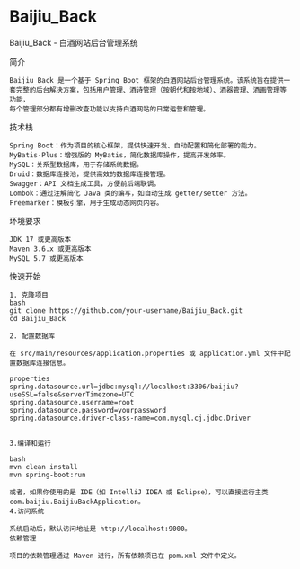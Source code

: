 # Baijiu_Back
Baijiu_Back - 白酒网站后台管理系统

简介

    Baijiu_Back 是一个基于 Spring Boot 框架的白酒网站后台管理系统。该系统旨在提供一套完整的后台解决方案，包括用户管理、酒诗管理（按朝代和按地域）、酒器管理、酒画管理等功能，
    每个管理部分都有增删改查功能以支持白酒网站的日常运营和管理。
技术栈

    Spring Boot：作为项目的核心框架，提供快速开发、自动配置和简化部署的能力。
    MyBatis-Plus：增强版的 MyBatis，简化数据库操作，提高开发效率。
    MySQL：关系型数据库，用于存储系统数据。
    Druid：数据库连接池，提供高效的数据库连接管理。
    Swagger：API 文档生成工具，方便前后端联调。
    Lombok：通过注解简化 Java 类的编写，如自动生成 getter/setter 方法。
    Freemarker：模板引擎，用于生成动态网页内容。

环境要求

    JDK 17 或更高版本
    Maven 3.6.x 或更高版本
    MySQL 5.7 或更高版本

快速开始

    1. 克隆项目
    bash
    git clone https://github.com/your-username/Baijiu_Back.git  
    cd Baijiu_Back

    2. 配置数据库

    在 src/main/resources/application.properties 或 application.yml 文件中配置数据库连接信息。

    properties
    spring.datasource.url=jdbc:mysql://localhost:3306/baijiu?useSSL=false&serverTimezone=UTC  
    spring.datasource.username=root  
    spring.datasource.password=yourpassword  
    spring.datasource.driver-class-name=com.mysql.cj.jdbc.Driver


    3.编译和运行

    bash
    mvn clean install  
    mvn spring-boot:run

    或者，如果你使用的是 IDE（如 IntelliJ IDEA 或 Eclipse），可以直接运行主类 com.baijiu.BaijiuBackApplication。
    4.访问系统

    系统启动后，默认访问地址是 http://localhost:9000。
    依赖管理

    项目的依赖管理通过 Maven 进行，所有依赖项已在 pom.xml 文件中定义。

